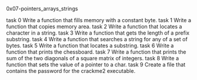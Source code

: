 0x07-pointers_arrays_strings

task 0 Write a function that fills memory with a constant byte. task 1 Write a function that copies memory area. task 2 Write a function that locates a character in a string. task 3 Write a function that gets the length of a prefix substring. task 4 Write a function that searches a string for any of a set of bytes. task 5 Write a function that locates a substring. task 6 Write a function that prints the chessboard. task 7 Write a function that prints the sum of the two diagonals of a square matrix of integers. task 8 Write a function that sets the value of a pointer to a char. task 9 Create a file that contains the password for the crackme2 executable.
